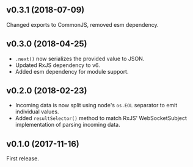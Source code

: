 ## v0.3.1 (2018-07-09)

Changed exports to CommonJS, removed esm dependency.

## v0.3.0 (2018-04-25)

- `.next()` now serializes the provided value to JSON.
- Updated RxJS dependency to v6.
- Added esm dependency for module support.

## v0.2.0 (2018-02-23)

- Incoming data is now split using node's `os.EOL` separator to emit individual values.
- Added `resultSelector()` method to match RxJS' WebSocketSubject implementation of parsing incoming data.

## v0.1.0 (2017-11-16)

First release.
